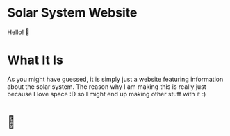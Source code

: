 # Solar System Website
Hello! 👋

# What It Is
As you might have guessed, it is simply just a website featuring information about the solar system.
The reason why I am making this is really just because I love space :D so I might end up making other stuff with it :)

# 🤑